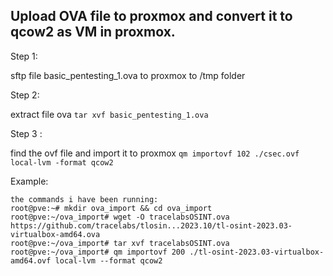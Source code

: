 ## Upload OVA file to proxmox and convert it to qcow2 as VM in proxmox.

Step 1:

sftp file basic_pentesting_1.ova to proxmox
to /tmp folder

Step 2:

extract file ova
```tar xvf basic_pentesting_1.ova```

Step 3 :

find the ovf file and import it to proxmox
```qm importovf 102 ./csec.ovf local-lvm -format qcow2```

Example:
```
the commands i have been running:
root@pve:~# mkdir ova_import && cd ova_import
root@pve:~/ova_import# wget -O tracelabsOSINT.ova https://github.com/tracelabs/tlosin...2023.10/tl-osint-2023.03-virtualbox-amd64.ova
root@pve:~/ova_import# tar xvf tracelabsOSINT.ova
root@pve:~/ova_import# qm importovf 200 ./tl-osint-2023.03-virtualbox-amd64.ovf local-lvm --format qcow2
```
